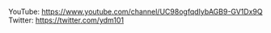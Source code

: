 YouTube: https://www.youtube.com/channel/UC98ogfqdIybAGB9-GV1Dx9Q
Twitter: https://twitter.com/ydm101
<!---
YDM-101/YDM-101 is a ✨ special ✨ repository because its `README.md` (this file) appears on your GitHub profile.
You can click the Preview link to take a look at your changes.
--->
